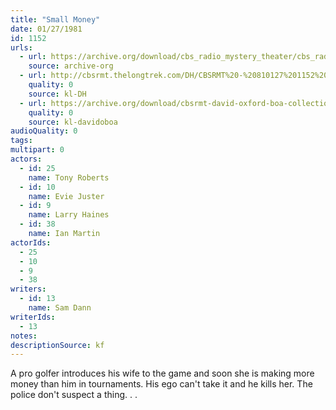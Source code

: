 ```yaml
---
title: "Small Money"
date: 01/27/1981
id: 1152
urls: 
  - url: https://archive.org/download/cbs_radio_mystery_theater/cbs_radio_mystery_theater-1151-1200.zip/cbs_radio_mystery_theater-1151-1200%2Fcbsrmt_1152_small_money.mp3
    source: archive-org
  - url: http://cbsrmt.thelongtrek.com/DH/CBSRMT%20-%20810127%201152%20Small%20Money_dh.mp3
    quality: 0
    source: kl-DH
  - url: https://archive.org/download/cbsrmt-david-oxford-boa-collection/CBSRMT-810127-1152-Small-Money-(32-22)-[2007]-{BoA}.mp3
    quality: 0
    source: kl-davidoboa
audioQuality: 0
tags: 
multipart: 0
actors:  
  - id: 25
    name: Tony Roberts  
  - id: 10
    name: Evie Juster  
  - id: 9
    name: Larry Haines  
  - id: 38
    name: Ian Martin
actorIds:  
  - 25  
  - 10  
  - 9  
  - 38
writers:  
  - id: 13
    name: Sam Dann
writerIds:  
  - 13
notes: 
descriptionSource: kf
---
```

A pro golfer introduces his wife to the game and soon she is making more money than him in tournaments. His ego can't take it and he kills her. The police don't suspect a thing. . .